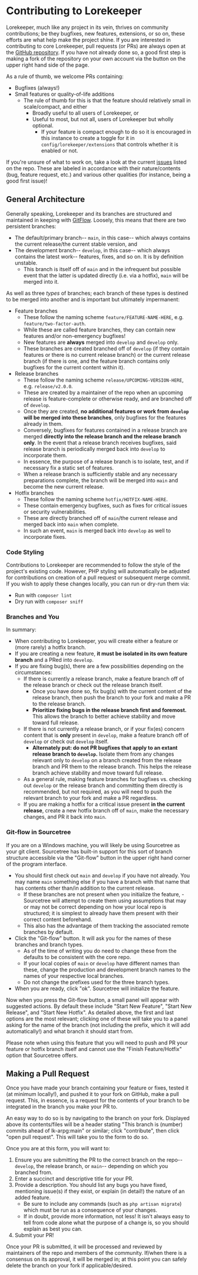 # Contributing to Lorekeeper

Lorekeeper, much like any project in its vein, thrives on community contributions; be they bugfixes, new features, extensions, or so on, these efforts are what help make the project shine. If you are interested in contributing to core Lorekeeper, pull requests (or PRs) are always open at the [GitHub repository](https://github.com/lk-arpg/lorekeeper). If you have not already done so, a good first step is making a fork of the repository on your own account via the button on the upper right hand side of the page.

As a rule of thumb, we welcome PRs containing:

- Bugfixes (always!)
- Small features or quality-of-life additions
    - The rule of thumb for this is that the feature should relatively small in scale/compact, and either
        - Broadly useful to all users of Lorekeeper, or
        - Useful to most, but not all, users of Lorekeeper but wholly optional.
            - If your feature is compact enough to do so it is encouraged in this instance to create a toggle for it in `config/lorekeeper/extensions` that controls whether it is enabled or not.

If you're unsure of what to work on, take a look at the current [issues](https://github.com/lk-arpg/lorekeeper/issues) listed on the repo. These are labeled in accordance with their nature/contents (bug, feature request, etc.) and various other qualities (for instance, being a good first issue)!

## General Architecture

Generally speaking, Lorekeeper and its branches are structured and maintained in keeping with [GitFlow](https://datasift.github.io/gitflow/IntroducingGitFlow.html). Loosely, this means that there are two persistent branches:

- The default/primary branch-- `main`, in this case-- which always contains the current release/the current stable version, and
- The development branch-- `develop`, in this case-- which always contains the latest work-- features, fixes, and so on. It is by definition unstable.
    - This branch is itself off of `main` and in the infrequent but possible event that the latter is updated directly (i.e. via a hotfix), `main` will be merged into it.

As well as three *types* of branches; each branch of these types is destined to be merged into another and is important but ultimately impermanent:

- Feature branches
    - These follow the naming scheme `feature/FEATURE-NAME-HERE`, e.g. `feature/two-factor-auth`.
    - While these are called feature branches, they can contain new features and/or non-emergency bugfixes!
    - New features are **always** merged into `develop` and `develop` only.
    - These branches are created branched off of `develop` (if they contain features or there is no current release branch) or the current release branch (if there is one, and the feature branch contains only bugfixes for the current content within it).
- Release branches
    - These follow the naming scheme `release/UPCOMING-VERSION-HERE`, e.g. `release/v2.0.0`.
    - These are created by a maintainer of the repo when an upcoming release is feature-complete or otherwise ready, and are branched off of `develop`.
    - Once they are created, **no additional features or work from `develop` will be merged into these branches**, only bugfixes for the features already in them.
    - Conversely, bugfixes for features contained in a release branch are merged **directly into the release branch and the release branch only**. In the event that a release branch receives bugfixes, said release branch is periodically merged back into `develop` to incorporate them.
    - In essence, the purpose of a release branch is to isolate, test, and if necessary fix a static set of features.
    - When a release branch is sufficiently stable and any necessary preparations complete, the branch will be merged into `main` and become the new current release.
- Hotfix branches
    - These follow the naming scheme `hotfix/HOTFIX-NAME-HERE`.
    - These contain emergency bugfixes, such as fixes for critical issues or security vulnerabilities.
    - These are directly branched off of `main`/the current release and merged back into `main` when complete.
    - In such an event, `main` is merged back into `develop` as well to incorporate fixes.

### Code Styling

Contributions to Lorekeeper are recommended to follow the style of the project's existing code. However, PHP styling will automatically be adjusted for contributions on creation of a pull request or subsequent merge commit. If you wish to apply these changes locally, you can run or dry-run them via:

- Run with `composer lint`
- Dry run with `composer sniff`

### Branches and You

In summary:

- When contributing to Lorekeeper, you will create either a feature or (more rarely) a hotfix branch.
- If you are creating a new feature, **it must be isolated in its own feature branch** and a PRed into `develop`.
- If you are fixing bug(s), there are a few possibilities depending on the circumstances:
    - If there is currently a release branch, make a feature branch off of the release branch or check out the release branch itself.
        - Once you have done so, fix bug(s) with the current content of the release branch, then push the branch to your fork and make a PR to the release branch.
        - **Prioritize fixing bugs in the release branch first and foremost.** This allows the branch to better achieve stability and move toward full release.
    - If there is not currently a release branch, or if your fix(es) concern content that is **only** present in `develop`, make a feature branch off of `develop` or check out `develop` itself.
        - **Alternately put: do not PR bugfixes that apply to an extant release branch to `develop`.** Isolate them from any changes relevant only to `develop` on a branch created from the release branch and PR them to the release branch. This helps the release branch achieve stability and move toward full release.
    - As a general rule, making feature branches for bugfixes vs. checking out `develop` or the release branch and committing them directly is recommended, but not required, as you will need to push the relevant branch to your fork and make a PR regardless.
    - If you are making a hotfix for a critical issue present **in the current release**, create a new hotfix branch off of `main`, make the necessary changes, and PR it back into `main`.

### Git-flow in Sourcetree

If you are on a Windows machine, you will likely be using Sourcetree as your git client. Sourcetree has built-in support for this sort of branch structure accessible via the "Git-flow" button in the upper right hand corner of the program interface.

- You should first check out `main` and `develop` if you have not already. You may name `main` something else if you have a branch with that name that has contents other than/in addition to the current release.
    - If these branches are not present when you initialize the feature, - Sourcetree will attempt to create them using assumptions that may or may not be correct depending on how your local repo is structured; it is simplest to already have them present with their correct content beforehand.
    - This also has the advantage of them tracking the associated remote branches by default.
- Click the "Git-flow" button. It will ask you for the names of these branches and branch types.
    - As of the time of writing you do need to change these from the defaults to be consistent with the core repo.
    - If your local copies of `main` or `develop` have different names than these, change the production and development branch names to the names of your respective local branches.
    - Do not change the prefixes used for the three branch types.
- When you are ready, click "ok". Sourcetree will initialize the feature.

Now when you press the Git-flow button, a small panel will appear with suggested actions. By default these include "Start New Feature", "Start New Release", and "Start New Hotfix". As detailed above, the first and last options are the most relevant; clicking one of these will take you to a panel asking for the name of the branch (not including the prefix, which it will add automatically!) and what branch it should start from.

Please note when using this feature that you will need to push and PR your feature or hotfix branch itself and cannot use the "Finish Feature/Hotfix" option that Sourcetree offers.

## Making a Pull Request

Once you have made your branch containing your feature or fixes, tested it (at minimum locally!), and pushed it to your fork on GitHub, make a pull request. This, in essence, is a request for the contents of your branch to be integrated in the branch you make your PR to.

An easy way to do so is by navigating to the branch on your fork. Displayed above its contents/files will be a header stating "This branch is (number) commits ahead of lk-arpg:main" or similar; click "contribute", then click "open pull request". This will take you to the form to do so.

Once you are at this form, you will want to:

1. Ensure you are submitting the PR to the correct branch on the repo-- `develop`, the release branch, or `main`-- depending on which you branched from.
2. Enter a succinct and descriptive title for your PR.
3. Provide a description. You should list any bugs you have fixed, mentioning issue(s) if they exist, or explain (in detail!) the nature of an added feature.
    - Be sure to include any commands (such as `php artisan migrate`) which must be run as a consequence of your changes.
    - If in doubt, provide more information, not less! It isn't always easy to tell from code alone what the purpose of a change is, so you should explain as best you can.
4. Submit your PR!

Once your PR is submitted, it will be processed and reviewed by maintainers of the repo and members of the community. If/when there is a consensus on its approval, it will be merged in; at this point you can safely delete the branch on your fork if applicable/desired.